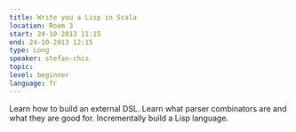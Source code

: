 ```yaml
---
title: Write you a Lisp in Scala
location: Room 3
start: 24-10-2013 11:15
end: 24-10-2013 12:15
type: Long
speaker: stefan-chis
topic: 
level: beginner
language: fr
---
```


Learn how to build an external DSL. Learn what parser combinators are and what they are good for. Incrementally build a Lisp language.
